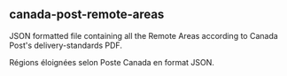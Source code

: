 ## canada-post-remote-areas

JSON formatted file containing all the Remote Areas according to Canada Post's delivery-standards PDF.

Régions éloignées selon Poste Canada en format JSON.
